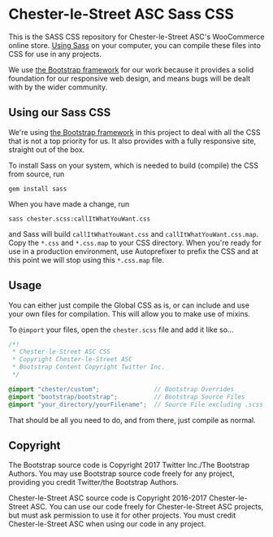 # Chester-le-Street ASC Sass CSS
This is the SASS CSS repository for Chester-le-Street ASC's WooCommerce online store. [Using Sass](http://sass-lang.com/ "Sass Homepage") on your computer, you can compile these files into CSS for use in any projects.

We use [the Bootstrap framework](http://getbootstrap.com/) for our work because it provides a solid foundation for our responsive web design, and means bugs will be dealt with by the wider community.

## Using our Sass CSS
We're using [the Bootstrap framework](https://www.getbootstrap.com) in this project to deal with all the CSS that is not a top priority for us. It also provides with a fully responsive site, straight out of the box.

To install Sass on your system, which is needed to build (compile) the CSS from source, run
```
gem install sass
```

When you have made a change, run
```
sass chester.scss:callItWhatYouWant.css
```
and Sass will build `callItWhatYouWant.css` and `callItWhatYouWant.css.map`. Copy the `*.css` and `*.css.map` to your CSS directory. When you're ready for use in a production environment, use Autoprefixer to prefix the CSS and at this point we will stop using this `*.css.map` file.

## Usage
You can either just compile the Global CSS as is, or can include and use your own files for compilation. This will allow you to make use of mixins.

To `@import` your files, open the `chester.scss` file and add it like so...

````scss
/*!
 * Chester-le-Street ASC CSS
 * Copyright Chester-le-Street ASC
 * Bootstrap Content Copyright Twitter Inc.
 */

@import "chester/custom";               // Bootstrap Overrides
@import "bootstrap/bootstrap";          // Bootstrap Source Files
@import "your_directory/yourFilename";  // Source File excluding .scss from filename
````

That should be all you need to do, and from there, just compile as normal.

## Copyright
The Bootstrap source code is Copyright 2017 Twitter Inc./The Bootstrap Authors. You may use Bootstrap source code freely for any project, providing you credit Twitter/the Bootstrap Authors.

Chester-le-Street ASC source code is Copyright 2016-2017 Chester-le-Street ASC. You can use our code freely for Chester-le-Street ASC projects, but must ask permission to use it for other projects. You must credit Chester-le-Street ASC when using our code in any project.
